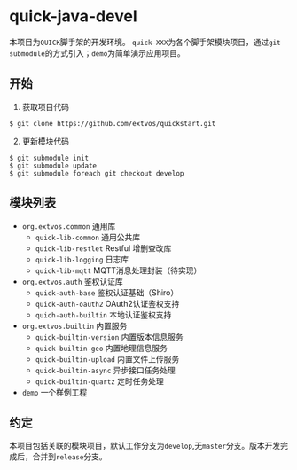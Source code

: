 # quick-java-devel

本项目为`QUICK`脚手架的开发环境。 `quick-XXX`为各个脚手架模块项目，通过`git submodule`的方式引入；`demo`为简单演示应用项目。

## 开始

1. 获取项目代码
```shell
$ git clone https://github.com/extvos/quickstart.git
```

2. 更新模块代码
```shell
$ git submodule init
$ git submodule update
$ git submodule foreach git checkout develop
```

## 模块列表

- `org.extvos.common` 通用库
    - `quick-lib-common` 通用公共库
    - `quick-lib-restlet` Restful 增删查改库
    - `quick-lib-logging` 日志库
    - `quick-lib-mqtt` MQTT消息处理封装（待实现）
- `org.extvos.auth` 鉴权认证库
    - `quick-auth-base` 鉴权认证基础（Shiro）
    - `quick-auth-oauth2` OAuth2认证鉴权支持
    - `quich-auth-builtin` 本地认证鉴权支持
- `org.extvos.builtin` 内置服务
    - `quick-builtin-version` 内置版本信息服务
    - `quick-builtin-geo` 内置地理信息服务
    - `quick-builtin-upload` 内置文件上传服务
    - `quick-builtin-async` 异步接口任务处理
    - `quick-builtin-quartz` 定时任务处理
- `demo` 一个样例工程

## 约定

本项目包括关联的模块项目，默认工作分支为`develop`,无`master`分支。版本开发完成后，合并到`release`分支。
